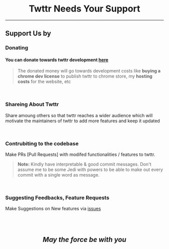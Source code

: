 <h1 align="center"> Twttr Needs Your Support </h1>

---
## Support Us by

### Donating
#### You can donate towards twttr development [here](https://sponsor.sreecha.me)
> The donated money will go towards development costs like **buying a chrome dev license** to publish twttr to chrome store, my **hosting costs** for the website, etc

<br>

### Shareing About Twttr
Share amoung others so that twttr reaches a wider audience which will motivate the maintainers of twttr to add more features and keep it updated

<br>

### Contrubiting to the codebase
Make PRs [Pull Requests] with modifed functionalities / features to twttr.

> **Note:** Kindly have interpretable & good commit messages. Don't assume me to be some Jedi with powers to be able to make out every commit with a single word as message.

<br>

### Suggesting Feedbacks, Feature Requests
Make Suggestions on New features via [issues](https://github.com/sreechar/twttr/issues/new)


<br><br>
<h2 align="center">

  *May the force be with you* 

</h2>
